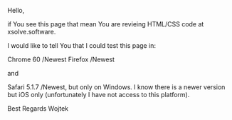 Hello,

if You see this page that mean You are revieing HTML/CSS code at xsolve.software.

I would like to tell You that I could test this page in:

Chrome 60 /Newest
Firefox /Newest

and

Safari 5.1.7 /Newest, but only on Windows. I know there is a newer version but iOS only (unfortunately I have not access to this platform).

Best Regards
Wojtek
